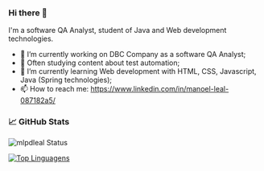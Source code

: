 ### Hi there 👋

I'm a software QA Analyst, student of Java and Web development technologies.

- 🔭 I’m currently working on DBC Company as a software QA Analyst;
- 🌱 Often studying content about test automation;
- 🌱 I’m currently learning Web development with HTML, CSS, Javascript, Java (Spring technologies);
- 📫 How to reach me: https://www.linkedin.com/in/manoel-leal-087182a5/

### &#x1f4c8; GitHub Stats

![mlpdleal Status](https://github-readme-stats.vercel.app/api?username=mlpdleal&show_icons=true&theme=tokyonight)

[![Top Linguagens](https://github-readme-stats.vercel.app/api/top-langs/?username=mlpdleal&layout=compact&hide=plpgsql&theme=dark)](https://github.com/anuraghazra/github-readme-stats)



